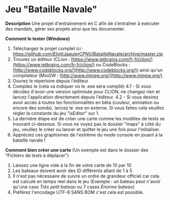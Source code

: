 # Jeu "Bataille Navale"
**Description**
Une projet d'entrainement en C afin de s’entraîner à exécuter des mandats, gérer ses projets ainsi que les documenter. 

**Comment le tester (Windows)**

 1. Téléchargez le projet complet ici : https://github.com/EliottJaquierCPNV/BatailleNavale/archive/master.zip
 2. Trouvez un éditeur (CLion : [https://www.jetbrains.com/fr-fr/clion/](https://www.jetbrains.com/fr-fr/clion/) ou CodeBlocks : [http://www.codeblocks.org/](http://www.codeblocks.org/)) ainsi qu'un compilateur (MinGW : [http://www.mingw.org/](http://www.mingw.org/)
 3. Ouvrez le répertoire depuis l'éditeur 
 4. Compilez le (cela va indiquer où le .exe sera compilé)
 4.1 - Si vous décidez d'avoir une version optimisée pour CLION, ne changez rien et lancez l'application directement depuis l'éditeur.
 4.2 - Si vous desirez avoir accès à toutes les fonctionnalités en bêta (couleur, animation ou encore des sonds), lancez le .exe en externe. Si vous faites cela veuillez régler la constante du jeu "isEditor" sur 1.
 5. La dernière étape est de créer une carte comme les modèles de tests se trouvant ci-dessous. Si vous ne voyez pas le dossier "maps" à côté du jeu, veuillez le créer ou lancer et quitter le jeu une fois pour l'initialiser.
 6. Appréciez ces graphismes de l'extrême du mode console en jouant à la bataille navale !

**Comment bien créer une carte**
(Un exemple est dans le dossier des "Fichiers de tests à déplacer")

1. Laissez une ligne vide à la fin de votre carte de 10 par 10
2. Les bateaux doivent avoir des ID différents allant de 1 à 5
3. Il n'est pas nécessaire de suivre un ordre de grandeur officiel car cela est calculé en temps réel dans le jeu (Exemple : un bateau peut n'avoir qu'une case _Très petit bateau_ ou 7 cases _Énorme bateau_)
4. Préférez l'encodage UTF-8 SANS BOM c'est cela est possible.
